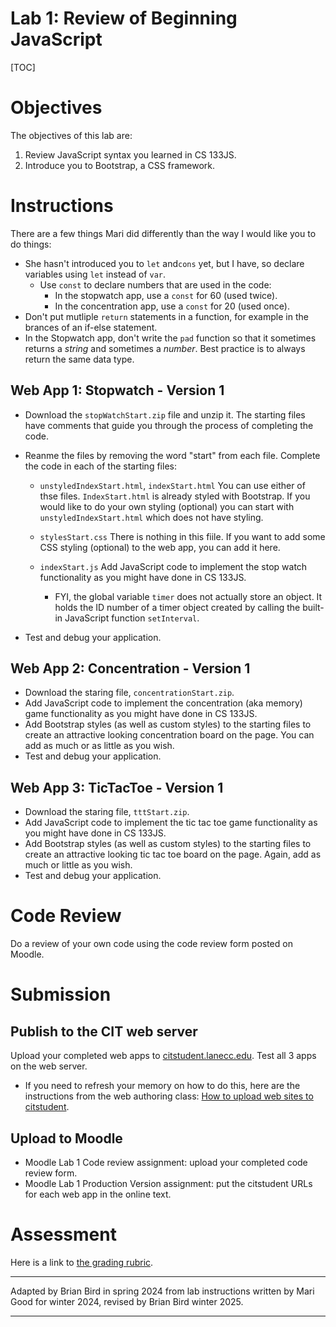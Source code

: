 <h1>Lab 1: Review of Beginning JavaScript</h1>

[TOC]

# Objectives

The objectives of this lab are:

1. Review JavaScript syntax you learned in CS 133JS.
2. Introduce you to Bootstrap, a CSS framework.



# Instructions

There are a few things Mari did differently than the way I would like you to do things:

- She hasn't introduced you to `let` and`cons` yet, but I have, so declare variables using `let` instead of `var`.
  - Use `const` to declare numbers that are used in the code:
    - In the stopwatch app, use a `const` for 60 (used twice).
    - In the concentration app, use a `const` for 20 (used once).
- Don't put mutliple `return` statements in a function, for example in the brances of an if-else statement.
- In the Stopwatch app, don't write the `pad` function so that it sometimes returns a *string* and sometimes a *number*. Best practice is to always return the same data type.

## Web App 1: Stopwatch - Version 1

- Download the `stopWatchStart.zip` file and unzip it. The starting files have comments that guide you through the process of completing the code. 

- Reanme the files by removing the word "start" from each file. 
  Complete the code in each of the starting files:

  - `unstyledIndexStart.html`, `indexStart.html`
    You can use either of thse files. `IndexStart.html` is already styled with Bootstrap. If you would like to do your own styling (optional) you can start with `unstyledIndexStart.html` which does not have styling.

  - `stylesStart.css` 
    There is nothing in this fiile. If you want to add some CSS styling (optional) to the web app, you can add it here.

  - `indexStart.js` 
    Add JavaScript code to implement the stop watch functionality as you might have done in CS 133JS.  
    - FYI, the global variable `timer` does not actually store an object. It holds the ID number of a timer object created by calling the built-in JavaScript function `setInterval`.
  
- Test and debug your application.

## Web App 2: Concentration - Version 1

- Download the staring file, `concentrationStart.zip`.
- Add JavaScript code to implement the concentration (aka memory) game functionality as you might have done in CS 133JS.  
- Add Bootstrap styles (as well as custom styles) to the starting files to create an attractive looking concentration board on the page. You can add as much or as little as you wish.
- Test and debug your application.

## Web App 3: TicTacToe - Version 1

- Download the staring file, `tttStart.zip`.
- Add JavaScript code to implement the tic tac toe game functionality as you might have done in CS 133JS.
- Add Bootstrap styles (as well as custom styles) to the starting files to create an attractive looking tic tac toe board on the page. Again, add as much or little as you wish.
- Test and debug your application.



# Code Review

Do a review of your own code using the code review form posted on Moodle.



# Submission

## Publish to the CIT web server  
Upload your completed web apps to [citstudent.lanecc.edu](http://citstudent.lanecc.edu).  Test all 3 apps on the web server.  

- If you need to refresh your memory on how to do this, here are the instructions from the web authoring class: [How to upload web sites to citstudent](https://lcc-cit.github.io/CIS195-CourseMaterials/Lessons/UploadingWebSites.html).

## Upload to Moodle

- Moodle Lab 1 Code review assignment: upload your completed code review form.
- Moodle Lab 1 Production Version assignment:  put the citstudent URLs for each web app in the online text.

# Assessment

Here is a link to [the grading rubric](https://lcc-cit.github.io/CS233JS-CourseMaterials/Labs/Lab01/CS233JS_Lab01_Rubric.htm).

  

----

Adapted by Brian Bird in spring 2024 from lab instructions written by Mari Good for winter 2024, revised by Brian Bird winter <time>2025</time>.

---